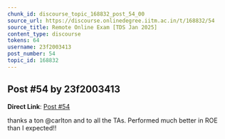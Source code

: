 ```yaml
---
chunk_id: discourse_topic_168832_post_54_00
source_url: https://discourse.onlinedegree.iitm.ac.in/t/168832/54
source_title: Remote Online Exam [TDS Jan 2025]
content_type: discourse
tokens: 64
username: 23f2003413
post_number: 54
topic_id: 168832
---
```


## Post #54 by 23f2003413

**Direct Link**: [Post #54](https://discourse.onlinedegree.iitm.ac.in/t/168832/54)

thanks a ton @carlton and to all the TAs. Performed much better in ROE than I expected!!
